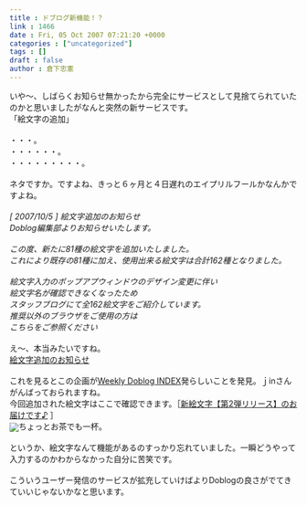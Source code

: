 ```yaml
---
title : ドブログ新機能！？
link : 1466
date : Fri, 05 Oct 2007 07:21:20 +0000
categories : ["uncategorized"]
tags : []
draft : false
author : 倉下忠憲
---
```


いや～、しばらくお知らせ無かったから完全にサービスとして見捨てられていたのかと思いましたがなんと突然の新サービスです。<BR>「絵文字の追加」<BR><BR>・・・。<BR>・・・・・・。<BR>・・・・・・・・・。<BR><BR>ネタですか。ですよね、きっと６ヶ月と４日遅れのエイプリルフールかなんかですよね。<BR><BR><I>[ 2007/10/5 ] 絵文字追加のお知らせ<BR>Doblog編集部よりお知らせいたします。<BR><BR>この度、新たに81種の絵文字を追加いたしました。<BR>これにより既存の81種に加え、使用出来る絵文字は合計162種となりました。<BR><BR>絵文字入力のポップアプウィンドウのデザイン変更に伴い<BR>絵文字名が確認できなくなったため<BR>スタッフブログにて全162絵文字をご紹介しています。<BR>推奨以外のブラウザをご使用の方は<BR>こちらをご参照ください</I><BR><BR>え～、本当みたいですね。<BR><A HREF="http://www.doblog.com/weblog/myblog/7689/2617439#2617439" TARGET="_blank">絵文字追加のお知らせ</A> <BR><BR>これを見るとこの企画が<A HREF="http://www.doblog.com/weblog/myblog/74022" TARGET="_blank">Weekly Doblog INDEX</A>発らしいことを発見。ｊinさんがんばっておられますね。<BR>今回追加された絵文字はここで確認できます。［<A HREF="http://www.doblog.com/weblog/myblog/74022/245#245" TARGET="_blank">新絵文字【第2弾リリース】のお届けです♪</A> ］<BR><sub style="filter:progid:DXImageTransform.Microsoft.AlphaImageLoader(src='/image/emoji/129.png'); width : 15px  ; height : 15px  ;"><img src="/image/emoji/129.png" style="border : none;" class="emojiimage"></sub>ちょっとお茶でも一杯。<BR><BR>というか、絵文字なんて機能があるのすっかり忘れていました。一瞬どうやって入力するのかわからなかった自分に苦笑です。<BR><BR>こういうユーザー発信のサービスが拡充していけばよりDoblogの良さがでてきていいじゃないかなと思います。<br><br>
